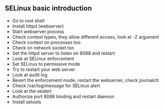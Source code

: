 ## SELinux basic introduction

- Go to root shell
- Install httpd (webserver)
- Start webserver process
- Check context types, they allow different access, look at -Z argument
- Check context on processes too
- Check on network socket too
- Set the httpd server to listen on 8088 and restart
- Look at SELinux enforcement
- Set SELinux to permissive mode
- Try to restart your web server
- Look at audit log
- Revert the enforcement mode, restart the webserver, check journalctl
- Check /var/log/message for SELinux alert
- Look at the sealert
- Authorize port 8088 binding and restart daemon
- Install setools
